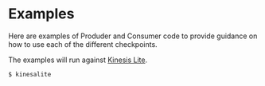 # Examples

Here are examples of Produder and Consumer code to provide guidance on how to use each of the different checkpoints.

The examples will run against [Kinesis Lite](https://github.com/mhart/kinesalite).

    $ kinesalite
